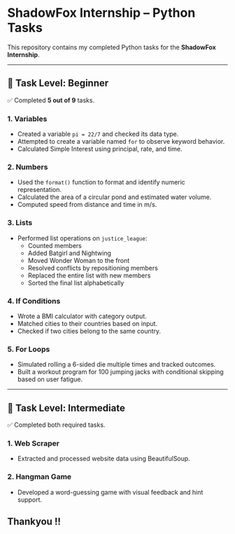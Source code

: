 # ShadowFox Internship – Python Tasks

This repository contains my completed Python tasks for the **ShadowFox Internship**.

---

## 🧩 Task Level: Beginner  
✅ Completed **5 out of 9** tasks.

### 1. Variables
- Created a variable `pi = 22/7` and checked its data type.
- Attempted to create a variable named `for` to observe keyword behavior.
- Calculated Simple Interest using principal, rate, and time.

### 2. Numbers
- Used the `format()` function to format and identify numeric representation.
- Calculated the area of a circular pond and estimated water volume.
- Computed speed from distance and time in m/s.

### 3. Lists
- Performed list operations on `justice_league`:
  - Counted members
  - Added Batgirl and Nightwing
  - Moved Wonder Woman to the front
  - Resolved conflicts by repositioning members
  - Replaced the entire list with new members
  - Sorted the final list alphabetically

### 4. If Conditions
- Wrote a BMI calculator with category output.
- Matched cities to their countries based on input.
- Checked if two cities belong to the same country.

### 5. For Loops
- Simulated rolling a 6-sided die multiple times and tracked outcomes.
- Built a workout program for 100 jumping jacks with conditional skipping based on user fatigue.

---

## 🧩 Task Level: Intermediate  
✅ Completed both required tasks.

### 1. Web Scraper
- Extracted and processed website data using BeautifulSoup.

### 2. Hangman Game
- Developed a word-guessing game with visual feedback and hint support.

Thankyou !!
---
